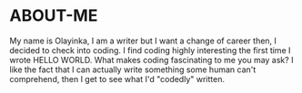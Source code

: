 # ABOUT-ME
My name is Olayinka, I am a writer but I want a change of career then, I decided to check into coding. I find coding highly interesting the first time I wrote HELLO WORLD. What makes coding fascinating to me you may ask? I like the fact that I can actually write something some human can't comprehend, then I get to see what I'd "codedly" written. 
